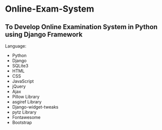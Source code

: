 # Online-Exam-System

## To Develop Online Examination System in Python using Django Framework

Language: 
- Python
- Django
- SQLite3
- HTML
- CSS
- JavaScript
- jQuery
- Ajax
- Pillow Library
- asgiref Library
- Django-widget-tweaks
- pytz Library
- Fontawesome
- Bootstrap

